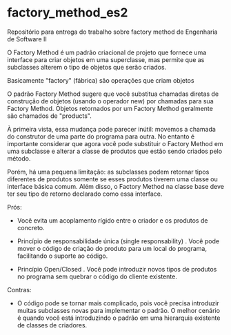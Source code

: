 # factory_method_es2
Repositório para entrega do trabalho sobre factory method de Engenharia de Software II

O Factory Method é um padrão criacional de projeto que fornece uma interface para criar objetos em uma superclasse, mas permite que as subclasses alterem o tipo de objetos que serão criados.

Basicamente "factory" (fábrica) são operações que criam objetos

O padrão Factory Method sugere que você substitua chamadas diretas de construção de objetos (usando o operador new) por chamadas para sua Factory Method. Objetos retornados por um Factory Method geralmente são chamados de "products".

À primeira vista, essa mudança pode parecer inútil: movemos a chamada do construtor de uma parte do programa para outra. No entanto é importante considerar que agora você pode substituir o Factory Method em uma subclasse e alterar a classe de produtos que estão sendo criados pelo método.

Porém, há uma pequena limitação: as subclasses podem retornar tipos diferentes de produtos somente se esses produtos tiverem uma classe ou interface básica comum. Além disso, o Factory Method na classe base deve ter seu tipo de retorno declarado como essa interface.

Prós:

- Você evita um acoplamento rígido entre o criador e os produtos de concreto.

- Princípio de responsabilidade única (single responsability) . Você pode mover o código de criação do produto para um local do programa, facilitando o suporte ao código.

- Princípio Open/Closed . Você pode introduzir novos tipos de produtos no programa sem quebrar o código do cliente existente.

Contras:

- O código pode se tornar mais complicado, pois você precisa introduzir muitas subclasses novas para implementar o padrão. O melhor cenário é quando você está introduzindo o padrão em uma hierarquia existente de classes de criadores.


